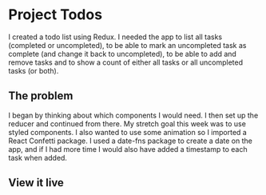 # Project Todos

I created a todo list using Redux. I needed the app to list all tasks (completed or uncompleted), to be able to mark an uncompleted task as complete (and change it back to uncompleted), to be able to add and remove tasks and to show  a count of either all tasks or all uncompleted tasks (or both).

## The problem

I began by thinking about which components I would need. I then set up the reducer and continued from there. My stretch goal this week was to use styled components. I also wanted to use some animation so I imported a React Confetti package. I used a date-fns package to create a date on the app, and if I had more time I would also have added a timestamp to each task when added.

## View it live

